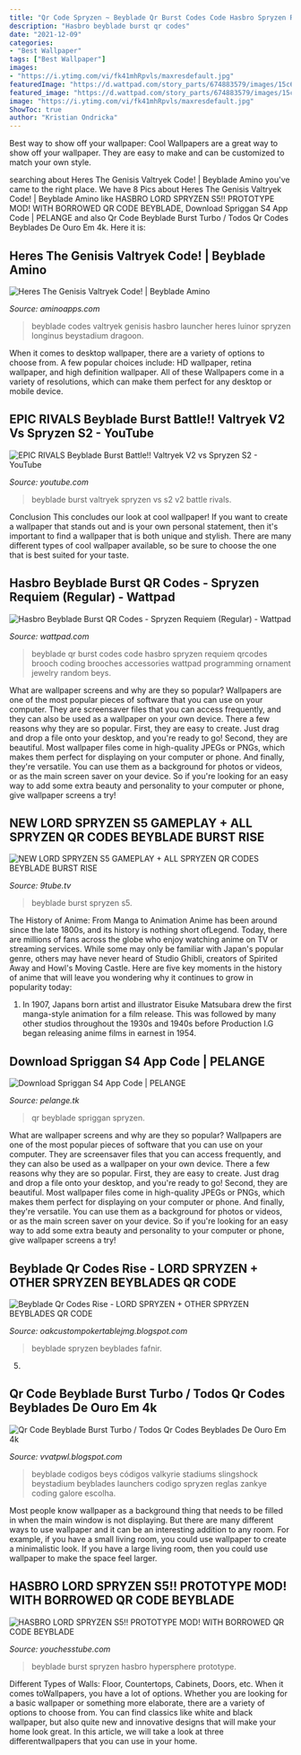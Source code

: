 ```yaml
---
title: "Qr Code Spryzen ~ Beyblade Qr Burst Codes Code Hasbro Spryzen Requiem Qrcodes Brooch Coding Brooches Accessories Wattpad Programming Ornament Jewelry Random Beys"
description: "Hasbro beyblade burst qr codes"
date: "2021-12-09"
categories:
- "Best Wallpaper"
tags: ["Best Wallpaper"]
images:
- "https://i.ytimg.com/vi/fk41mhRpvls/maxresdefault.jpg"
featuredImage: "https://d.wattpad.com/story_parts/674883579/images/15c653b41ea2b565931472555490.jpg"
featured_image: "https://d.wattpad.com/story_parts/674883579/images/15c653b41ea2b565931472555490.jpg"
image: "https://i.ytimg.com/vi/fk41mhRpvls/maxresdefault.jpg"
ShowToc: true
author: "Kristian Ondricka"
---
```



Best way to show off your wallpaper:
Cool Wallpapers are a great way to show off your wallpaper. They are easy to make and can be customized to match your own style.

	

		
searching about Heres The Genisis Valtryek Code! | Beyblade Amino you've came to the right place. We have 8 Pics about Heres The Genisis Valtryek Code! | Beyblade Amino like HASBRO LORD SPRYZEN S5!! PROTOTYPE MOD! WITH BORROWED QR CODE BEYBLADE, Download Spriggan S4 App Code | PELANGE and also Qr Code Beyblade Burst Turbo / Todos Qr Codes Beyblades De Ouro Em 4k. Here it is:
		
    
## Heres The Genisis Valtryek Code! | Beyblade Amino

<img loading=lazy src="https://pm1.narvii.com/6683/567c29a28e94db6c2e251ee946b0049b47e64d38_hq.jpg" onerror="this.onerror=null;this.src='https://tse2.mm.bing.net/th?id=OIP.4cwOdyVfirRWVdLb9ABKSgHaJ4&amp;pid=15.1';" alt="Heres The Genisis Valtryek Code! | Beyblade Amino">

_Source: aminoapps.com_

>beyblade codes valtryek genisis hasbro launcher heres luinor spryzen longinus beystadium dragoon. 

	

When it comes to desktop wallpaper, there are a variety of options to choose from. A few popular choices include: HD wallpaper, retina wallpaper, and high definition wallpaper. All of these Wallpapers come in a variety of resolutions, which can make them perfect for any desktop or mobile device. 

    
## EPIC RIVALS Beyblade Burst Battle!! Valtryek V2 Vs Spryzen S2 - YouTube

<img loading=lazy src="https://i.ytimg.com/vi/fk41mhRpvls/maxresdefault.jpg" onerror="this.onerror=null;this.src='https://tse2.mm.bing.net/th?id=OIP.OZ9rSeRWbNTOtFbW0AmeLwHaEK&amp;pid=15.1';" alt="EPIC RIVALS Beyblade Burst Battle!! Valtryek V2 vs Spryzen S2 - YouTube">

_Source: youtube.com_

>beyblade burst valtryek spryzen vs s2 v2 battle rivals. 

	

Conclusion
This concludes our look at cool wallpaper! If you want to create a wallpaper that stands out and is your own personal statement, then it's important to find a wallpaper that is both unique and stylish. There are many different types of cool wallpaper available, so be sure to choose the one that is best suited for your taste.

    
## Hasbro Beyblade Burst QR Codes - Spryzen Requiem (Regular) - Wattpad

<img loading=lazy src="https://d.wattpad.com/story_parts/674882836/images/15c6536b9c31ff4f876855892024.jpg" onerror="this.onerror=null;this.src='https://tse1.mm.bing.net/th?id=OIP.5nyHQ_VzH1aSWeebW6E_1AHaJ4&amp;pid=15.1';" alt="Hasbro Beyblade Burst QR Codes - Spryzen Requiem (Regular) - Wattpad">

_Source: wattpad.com_

>beyblade qr burst codes code hasbro spryzen requiem qrcodes brooch coding brooches accessories wattpad programming ornament jewelry random beys. 

	

What are wallpaper screens and why are they so popular?
Wallpapers are one of the most popular pieces of software that you can use on your computer. They are screensaver files that you can access frequently, and they can also be used as a wallpaper on your own device. There a few reasons why they are so popular. First, they are easy to create. Just drag and drop a file onto your desktop, and you're ready to go! Second, they are beautiful. Most wallpaper files come in high-quality JPEGs or PNGs, which makes them perfect for displaying on your computer or phone. And finally, they're versatile. You can use them as a background for photos or videos, or as the main screen saver on your device. So if you're looking for an easy way to add some extra beauty and personality to your computer or phone, give wallpaper screens a try!

    
## NEW LORD SPRYZEN S5 GAMEPLAY + ALL SPRYZEN QR CODES BEYBLADE BURST RISE

<img loading=lazy src="http://i3.ytimg.com/vi/kUqS9DFEnTM/hqdefault.jpg" onerror="this.onerror=null;this.src='https://tse4.mm.bing.net/th?id=OIP.75Rm9oWQ60SbTlrb1owymAHaFj&amp;pid=15.1';" alt="NEW LORD SPRYZEN S5 GAMEPLAY + ALL SPRYZEN QR CODES BEYBLADE BURST RISE">

_Source: 9tube.tv_

>beyblade burst spryzen s5. 

	

The History of Anime: From Manga to Animation
Anime has been around since the late 1800s, and its history is nothing short ofLegend. Today, there are millions of fans across the globe who enjoy watching anime on TV or streaming services. While some may only be familiar with Japan's popular genre, others may have never heard of Studio Ghibli, creators of Spirited Away and Howl's Moving Castle. Here are five key moments in the history of anime that will leave you wondering why it continues to grow in popularity today:
1) In 1907, Japans born artist and illustrator Eisuke Matsubara drew the first manga-style animation for a film release. This was followed by many other studios throughout the 1930s and 1940s before Production I.G began releasing anime films in earnest in 1954.

    
## Download Spriggan S4 App Code | PELANGE

<img loading=lazy src="https://i.ytimg.com/vi/2zMtCQqq_50/maxresdefault.jpg" onerror="this.onerror=null;this.src='https://tse2.mm.bing.net/th?id=OIP.HCL0bEqMRncPkJ-qfY_CJwHaEK&amp;pid=15.1';" alt="Download Spriggan S4 App Code | PELANGE">

_Source: pelange.tk_

>qr beyblade spriggan spryzen. 

	

What are wallpaper screens and why are they so popular?
Wallpapers are one of the most popular pieces of software that you can use on your computer. They are screensaver files that you can access frequently, and they can also be used as a wallpaper on your own device. There a few reasons why they are so popular. First, they are easy to create. Just drag and drop a file onto your desktop, and you're ready to go! Second, they are beautiful. Most wallpaper files come in high-quality JPEGs or PNGs, which makes them perfect for displaying on your computer or phone. And finally, they're versatile. You can use them as a background for photos or videos, or as the main screen saver on your device. So if you're looking for an easy way to add some extra beauty and personality to your computer or phone, give wallpaper screens a try!

    
## Beyblade Qr Codes Rise - LORD SPRYZEN + OTHER SPRYZEN BEYBLADES QR CODE

<img loading=lazy src="https://d.wattpad.com/story_parts/674883579/images/15c653b41ea2b565931472555490.jpg" onerror="this.onerror=null;this.src='https://tse4.mm.bing.net/th?id=OIP.q_rSLAYiL2pP6SGvvje-3AHaJ4&amp;pid=15.1';" alt="Beyblade Qr Codes Rise - LORD SPRYZEN + OTHER SPRYZEN BEYBLADES QR CODE">

_Source: oakcustompokertablejmg.blogspot.com_

>beyblade spryzen beyblades fafnir. 

	

5.

    
## Qr Code Beyblade Burst Turbo / Todos Qr Codes Beyblades De Ouro Em 4k

<img loading=lazy src="https://lh5.googleusercontent.com/proxy/bq3X7t2XYjJLUaftkwH8sXEPqBbauUD_hqWwOK_DgYofmW8shEPPjKDheXuHzTmeQHzV7ZCcgkOJG8uqgflS9KQJ8_wyNW3jU-EU2lOpgu90y6YqpzO0-TFFWBQiDKR_MpGZIwebJzsnvwlT=w1200-h630-p-k-no-nu" onerror="this.onerror=null;this.src='https://tse4.mm.bing.net/th?id=OIP.nIIBrq_YqPv6XzY0pC-t2gHaEK&amp;pid=15.1';" alt="Qr Code Beyblade Burst Turbo / Todos Qr Codes Beyblades De Ouro Em 4k">

_Source: vvatpwl.blogspot.com_

>beyblade codigos beys códigos valkyrie stadiums slingshock beystadium beyblades launchers codigo spryzen reglas zankye coding galore escolha. 

	

Most people know wallpaper as a background thing that needs to be filled in when the main window is not displaying. But there are many different ways to use wallpaper and it can be an interesting addition to any room. For example, if you have a small living room, you could use wallpaper to create a minimalistic look. If you have a large living room, then you could use wallpaper to make the space feel larger.

    
## HASBRO LORD SPRYZEN S5!! PROTOTYPE MOD! WITH BORROWED QR CODE BEYBLADE

<img loading=lazy src="https://i.ytimg.com/vi/wf4AGUmTJyk/maxresdefault.jpg" onerror="this.onerror=null;this.src='https://tse2.mm.bing.net/th?id=OIP.BlhAxzFprk43zZKZomOXEAHaEK&amp;pid=15.1';" alt="HASBRO LORD SPRYZEN S5!! PROTOTYPE MOD! WITH BORROWED QR CODE BEYBLADE">

_Source: youchesstube.com_

>beyblade burst spryzen hasbro hypersphere prototype. 

	

Different Types of Walls: Floor, Countertops, Cabinets, Doors, etc.
When it comes toWallpapers, you have a lot of options. Whether you are looking for a basic wallpaper or something more elaborate, there are a variety of options to choose from. You can find classics like white and black wallpaper, but also quite new and innovative designs that will make your home look great. In this article, we will take a look at three differentwallpapers that you can use in your home.

